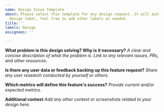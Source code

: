 ```yaml
---
name: Design Issue Template
about: Please select this template for any design request. It will automatically add
  Design label, feel free to add other labels as needed.
title: ''
labels: Design
assignees: ''

---
```


**What problem is this design solving? Why is it necessary?**
*A clear and concise description of what the problem is. Link to any relevant issues, PRs, and other resources.*


**Is there any user data or feedback backing up this feature request?**
*Share any user research conducted by yourself or others.*


**Which metrics will define this feature's success?**
*Provide current and/or expected metrics.*


**Additional context**
*Add any other context or screenshots related to your design here.*
